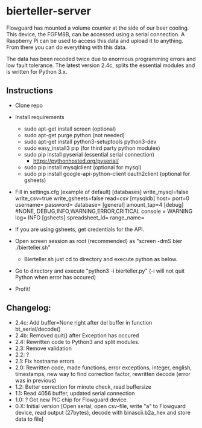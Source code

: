 # bierteller-server
 Flowguard has mounted a volume counter at the side of our beer cooling. This device, the FGFM8B‏, can be accessed using a serial connection. A Raspberry Pi can be used to access this data and upload it to anything. From there you can do everything with this data.  
 
 The data has been recoded twice due to enormous programming errors and low fault tolerance. The latest version 2.4c, splits the essential modules and is written for Python 3.x.
 
## Instructions
 
* Clone repo
* Install requirements
  * sudo apt-get install screen (optional)
  * sudo apt-get purge python (not needed)
  * sudo apt-get install python3-setuptools python3-dev
  * sudo easy_install3 pip (for third party python modules)
  * sudo pip install pyserial (essential serial connection)
    * https://pythonhosted.org/pyserial/
  * sudo pip install mysqlclient (optional for mysql)
  * sudo pip install google-api-python-client oauth2client (optional for gsheets)
* Fill in settings.cfg (example of default)
    [databases]
    write_mysql=false
    write_csv=true
    write_gsheets=false
    read=csv
    [mysqldb]
    host=
    port=0
    username=
    password=
    database=
    [general]
    amount_tap=4
    [debug]
    #NONE, DEBUG,INFO,WARNING,ERROR,CRITICAL
    console = WARNING
    log= INFO
    [gsheets]
    spreadsheet_id=
    range_name=

* If you are using gsheets, get credentials for the API.
* Open screen session as root (recommended) as "screen -dmS bier ./bierteller.sh"
  * Bierteller.sh just cd to directory and execute python as below.
* Go to directory and execute "python3 -i bierteller.py" (-i will not quit Python when error has occured)
* Profit!



## Changelog:

  * 2.4c: Add buffer=None right after del buffer in function bt_serial/decode() 
  * 2.4b: Removed quit() after Exception has occured
  * 2.4: Rewritten code to Python3 and split modules.
  * 2.3: Remove validation
  * 2.2: ?
  * 2.1: Fix hostname errors 
  * 2.0: Rewritten code, made functions, error exceptions, integer, english, timestamps, new way to find correction factor, rewritten decode (error was in previous)
  * 1.2: Better correction for minute check, read buffersize
  * 1.1: Read 4056 buffer, updated serial connection
  * 1.0: ? Got new PIC chip for Flowguard device. 
  * 0.X: Initial version [Open serial, open csv-file, write "a" to Flowguard device, read output (27bytes), decode with binascii.b2a_hex and store data to file] 